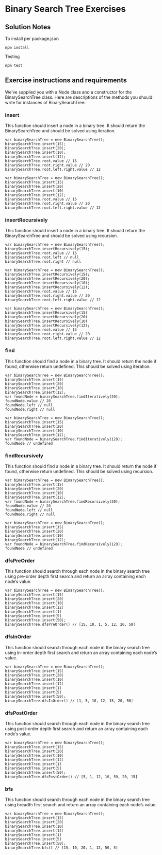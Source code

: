 # Binary Search Tree Exercises

## Solution Notes

To install per package.json

    npm install

Testing

    npm test

## Exercise instructions and requirements

We’ve supplied you with a Node class and a constructor for the BinarySearchTree class. Here are descriptions of the methods you should write for instances of BinarySearchTree:

### insert

This function should insert a node in a binary tree. It should return the BinarySearchTree and should be solved using iteration.

```
var binarySearchTree = new BinarySearchTree();
binarySearchTree.insert(15);
binarySearchTree.insert(20);
binarySearchTree.insert(10);
binarySearchTree.insert(12);
binarySearchTree.root.value // 15
binarySearchTree.root.right.value // 20
binarySearchTree.root.left.right.value // 12

var binarySearchTree = new BinarySearchTree();
binarySearchTree.insert(15)
binarySearchTree.insert(20)
binarySearchTree.insert(10)
binarySearchTree.insert(12);
binarySearchTree.root.value // 15
binarySearchTree.root.right.value // 20
binarySearchTree.root.left.right.value // 12
```

### insertRecursively

This function should insert a node in a binary tree. It should return the BinarySearchTree and should be solved using recursion.

```
var binarySearchTree = new BinarySearchTree();
binarySearchTree.insertRecursively(15);
binarySearchTree.root.value // 15
binarySearchTree.root.left // null
binarySearchTree.root.right // null

var binarySearchTree = new BinarySearchTree();
binarySearchTree.insertRecursively(15);
binarySearchTree.insertRecursively(20);
binarySearchTree.insertRecursively(10);
binarySearchTree.insertRecursively(12);
binarySearchTree.root.value // 15
binarySearchTree.root.right.value // 20
binarySearchTree.root.left.right.value // 12

var binarySearchTree = new BinarySearchTree();
binarySearchTree.insertRecursively(15)
binarySearchTree.insertRecursively(20)
binarySearchTree.insertRecursively(10)
binarySearchTree.insertRecursively(12);
binarySearchTree.root.value // 15
binarySearchTree.root.right.value // 20
binarySearchTree.root.left.right.value // 12
```

### find

This function should find a node in a binary tree. It should return the node if found, otherwise return undefined. This should be solved using iteration.

```
var binarySearchTree = new BinarySearchTree();
binarySearchTree.insert(15)
binarySearchTree.insert(20)
binarySearchTree.insert(10)
binarySearchTree.insert(12);
var foundNode = binarySearchTree.findIteratively(20);
foundNode.value // 20
foundNode.left // null
foundNode.right // null

var binarySearchTree = new BinarySearchTree();
binarySearchTree.insert(15)
binarySearchTree.insert(20)
binarySearchTree.insert(10)
binarySearchTree.insert(12);
var foundNode = binarySearchTree.findIteratively(120);
foundNode // undefined
```

### findRecursively

This function should find a node in a binary tree. It should return the node if found, otherwise return undefined. This should be solved using recursion.

```
var binarySearchTree = new BinarySearchTree();
binarySearchTree.insert(15)
binarySearchTree.insert(20)
binarySearchTree.insert(10)
binarySearchTree.insert(12);
var foundNode = binarySearchTree.findRecursively(20);
foundNode.value // 20
foundNode.left // null
foundNode.right // null

var binarySearchTree = new BinarySearchTree();
binarySearchTree.insert(15)
binarySearchTree.insert(20)
binarySearchTree.insert(10)
binarySearchTree.insert(12);
var foundNode = binarySearchTree.findRecursively(120);
foundNode // undefined
```

### dfsPreOrder

This function should search through each node in the binary search tree using pre-order depth first search and return an array containing each node’s value.

```
var binarySearchTree = new BinarySearchTree();
binarySearchTree.insert(15)
binarySearchTree.insert(20)
binarySearchTree.insert(10)
binarySearchTree.insert(12)
binarySearchTree.insert(1)
binarySearchTree.insert(5)
binarySearchTree.insert(50);
binarySearchTree.dfsPreOrder() // [15, 10, 1, 5, 12, 20, 50]
```

### dfsInOrder

This function should search through each node in the binary search tree using in-order depth first search and return an array containing each node’s value.

```
var binarySearchTree = new BinarySearchTree();
binarySearchTree.insert(15)
binarySearchTree.insert(20)
binarySearchTree.insert(10)
binarySearchTree.insert(12)
binarySearchTree.insert(1)
binarySearchTree.insert(5)
binarySearchTree.insert(50);
binarySearchTree.dfsInOrder() // [1, 5, 10, 12, 15, 20, 50]
```

### dfsPostOrder

This function should search through each node in the binary search tree using post-order depth first search and return an array containing each node’s value.

```
var binarySearchTree = new BinarySearchTree();
binarySearchTree.insert(15)
binarySearchTree.insert(20)
binarySearchTree.insert(10)
binarySearchTree.insert(12)
binarySearchTree.insert(1)
binarySearchTree.insert(5)
binarySearchTree.insert(50);
binarySearchTree.dfsPostOrder() // [5, 1, 12, 10, 50, 20, 15]
```

### bfs

This function should search through each node in the binary search tree using breadth first search and return an array containing each node’s value.

```
var binarySearchTree = new BinarySearchTree();
binarySearchTree.insert(15)
binarySearchTree.insert(20)
binarySearchTree.insert(10)
binarySearchTree.insert(12)
binarySearchTree.insert(1)
binarySearchTree.insert(5)
binarySearchTree.insert(50);
binarySearchTree.bfs() // [15, 10, 20, 1, 12, 50, 5]
```
